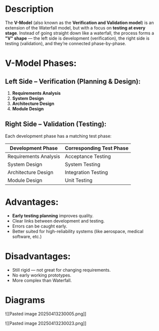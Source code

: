 # Description

The **V-Model** (also known as the **Verification and Validation model**) is an extension of the Waterfall model, but with a focus on **testing at every stage**. Instead of going straight down like a waterfall, the process forms a **"V" shape** — the left side is development (verification), the right side is testing (validation), and they’re connected phase-by-phase.


# V-Model Phases:

## Left Side – **Verification (Planning & Design):**

1. **Requirements Analysis**
2. **System Design**
3. **Architecture Design**
4. **Module Design**

## Right Side – **Validation (Testing):**

Each development phase has a matching test phase:

| Development Phase     | Corresponding Test Phase |
| --------------------- | ------------------------ |
| Requirements Analysis | Acceptance Testing       |
| System Design         | System Testing           |
| Architecture Design   | Integration Testing      |
| Module Design         | Unit Testing             |

# Advantages:
- **Early testing planning** improves quality.
- Clear links between development and testing.
- Errors can be caught early.
- Better suited for high-reliability systems (like aerospace, medical software, etc.)

# Disadvantages:
- Still rigid — not great for changing requirements.
- No early working prototypes.
- More complex than Waterfall.

# Diagrams

![[Pasted image 20250413230005.png]]

![[Pasted image 20250413230023.png]]
